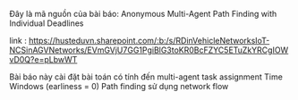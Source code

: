Đây là mã nguồn của bài báo: Anonymous Multi-Agent Path Finding with Individual Deadlines

link : https://husteduvn.sharepoint.com/:b:/s/RDinVehicleNetworksIoT-NCSinAGVNetworks/EVmGVjU7GG1PgiBlG3toKR0BcFZYC5ETuZkYRCgIOWvD0Q?e=pLbwWT

Bài báo này cài đặt bài toán có tính đến multi-agent task assignment Time Windows (earliness = 0) Path finding sử dụng network flow 
